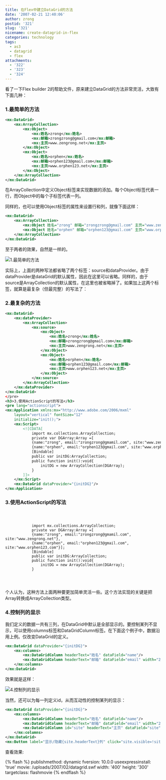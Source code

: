 ```yaml
---
title: 在Flex中建立DataGrid的方法
date: '2007-02-21 12:40:06'
author: zrong
postid: '321'
slug: '321'
nicename: create-datagrid-in-flex
categories: technology
tags:
  - as3
  - datagrid
  - flex
attachments:
  - '322'
  - '323'
  - '324'
---
```


看了一下Flex builder 2的帮助文件，原来建立DataGrid的方法非常灵活，大致有下面几种：

### 1.最简单的方法

``` XML
<mx:DataGrid>
    <mx:ArrayCollection>
        <mx:Object>
            <mx:姓名>zrong</mx:姓名>
            <mx:邮箱>zrongzrong@gmail.com</mx:邮箱>
            <mx:主页>www.zengrong.net</mx:主页>
        </mx:Object>
        <mx:Object>
            <mx:姓名>orphen</mx:姓名>
            <mx:邮箱>orphen123@gmail.com</mx:邮箱>
            <mx:主页>www.orphen123.net</mx:主页>
        </mx:Object>
    </mx:ArrayCollection>
</mx:DataGrid>
```

在ArrayCollection中定义Object标签来实现数据的添加。每个Object标签代表一行，而Object中的每个子标签代表一列。  

同样的，也可以使用Object标签的属性来设置行和列，就像下面这样：  
<!--more-->

``` XML
<mx:DataGrid>
    <mx:ArrayCollection>
        <mx:Object 姓名="zrong" 邮箱="zrongzrong@gmail.com" 主页="www.zengrong.net"/>
        <mx:Object 姓名="orphen" 邮箱="orphen123@gmail.com" 主页="www.orphen123.net"/>
    </mx:ArrayCollection>
</mx:DataGrid>
```

至于两者的效果，自然是一样的。  

![1.最简单的方法](/uploads/2007/02/datagrid01.png)  

实际上，上面的两种写法都省略了两个标签：source和dataProvider。由于dataProvider是dataGrid的默认属性，因此在这里可以省略。同样的，由于source是ArrayCollection的默认属性，在这里也被省略掉了。如果加上这两个标签，就算是最复杂（但最完整）的写法了：

### 2.最复杂的方法

``` XML
<mx:DataGrid>
    <mx:dataProvider>
        <mx:ArrayCollection>
            <mx:source>             
                <mx:Object>
                    <mx:姓名>zrong</mx:姓名>
                    <mx:邮箱>zrongzrong@gmail.com</mx:邮箱>
                    <mx:主页>www.zengrong.net</mx:主页>
                </mx:Object>
                <mx:Object>
                    <mx:姓名>orphen</mx:姓名>
                    <mx:邮箱>orphen123@gmail.com</mx:邮箱>
                    <mx:主页>www.orphen123.net</mx:主页>
                </mx:Object>
            </mx:source>
        </mx:ArrayCollection>
    </mx:dataProvider>
</mx:DataGrid>
</pre>
<h3>3.使用ActionScript的写法</h3>
<pre lang="actionscript">
<mx:Application xmlns:mx="http://www.adobe.com/2006/mxml" 
    layout="vertical" fontSize="12"
    initialize="init();">
    <mx:Script>
        <![CDATA[
            import mx.collections.ArrayCollection;
            private var DGArray:Array =[
            {name:"zrong", email:"zrongzrong@gmamil.com", site:"www.zengrong.net"},
            {name:"orphen", email:"orphen123@gmail.com", site:"www.orphen123.com"}];
            [Bindable]
            public var initDG:ArrayCollection;
            public function init():void{
                initDG = new ArrayCollection(DGArray);
            }
        ]]>
    </mx:Script>
    <mx:DataGrid dataProvider="{initDG}"/>
</mx:Application>
```

### 3.使用ActionScript的写法

``` {lang="actionscript"}

    
        
            import mx.collections.ArrayCollection;
            private var DGArray:Array =[
            {name:"zrong", email:"zrongzrong@gmamil.com", site:"www.zengrong.net"},
            {name:"orphen", email:"orphen123@gmail.com", site:"www.orphen123.com"}];
            [Bindable]
            public var initDG:ArrayCollection;
            public function init():void{
                initDG = new ArrayCollection(DGArray);
            }
        
    
    
```

个人认为，这种方法上面两种要更加简单灵活一些。这个方法实现的关键是把Array转换成ArrayCollection类型。

### 4.控制列的显示

我们定义的数据一共有三列，在DataGrid中默认是全部显示的。要控制某列不显示，可以使用columns标签和DataGridColumn标签。在下面这个例子中，数据沿用上例。仅改变DataGrid的定义。

``` XML
<mx:DataGrid dataProvider="{initDG}">
    <mx:columns>
        <mx:DataGridColumn headerText="姓名" dataField="name"/>
        <mx:DataGridColumn headerText="邮箱" dataField="email" width="200"/>
    </mx:columns>
</mx:DataGrid>
```

效果就是这样：  

![4.控制列的显示](/uploads/2007/02/datagrid02.png)

当然，还可以为每一列定义id，从而互动性的控制某列的显示：

``` XML
<mx:DataGrid dataProvider="{initDG}">
    <mx:columns>
        <mx:DataGridColumn headerText="姓名" dataField="name"/>
        <mx:DataGridColumn headerText="邮箱" dataField="email" width="200"/>
        <mx:DataGridColumn id="site" headerText="主页" dataField="site" width="150" visible="false"/>
    </mx:columns>
</mx:DataGrid>
<mx:Button label="显示/隐藏{site.headerText}列" click="site.visible=!site.visible;"/>
```

查看效果:

{% flash %}
publishmethod: dynamic
fversion: 10.0.0
useexpressinstall: 'true'
movie: /uploads/2007/02/datagrid.swf
width: '400'
height: '300'
targetclass: flashmovie
{% endflash %}
